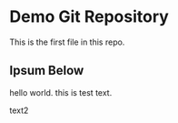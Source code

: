 # Demo Git Repository

This is the first file in this repo.

## Ipsum Below

hello world. this is test text.

text2